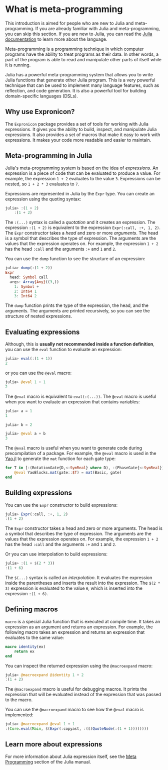 # What is meta-programming

This introduction is aimed for people who are new to Julia and meta-programming. If you are already familiar with Julia and meta-programming, you can skip this section. If you are new to Julia, you can read the [Julia documentation](https://docs.julialang.org/en/v1/manual/introduction/) to learn more about the language.

Meta-programming is a programming technique in which computer programs have the ability to treat programs as their data. In other words, a part of the program is able to read and manipulate other parts of itself while it is running.

Julia has a powerful meta-programming system that allows you to write Julia functions that generate other Julia program. This is a very powerful technique that can be used to implement many language features, such as reflection, and code generation. It is also a powerful tool for building domain-specific languages (DSLs).

## Why use Expronicon?

The `Expronicon` package provides a set of tools for working with Julia expressions. It gives you the ability to build, inspect, and manipulate Julia expressions. It also provides a set of macros that make it easy to work with expressions. It makes your code more readable and easier to maintain.

## Meta-programming in Julia

Julia's meta-programming system is based on the idea of *expressions*. An expression is a piece of code that can be evaluated to produce a value. For example, the expression `1 + 2` evaluates to the value `3`. Expressions can be nested, so `1 + 2 * 3` evaluates to `7`.

Expressions are represented in Julia by the `Expr` type. You can create an expression using the
quoting syntax:

```julia
julia> :(1 + 2)
    :(1 + 2)
```

The `:(...)` syntax is called a *quotation* and it creates an expression. The expression `:(1 + 2)` is equivalent to the expression `Expr(:call, :+, 1, 2)`. The `Expr` constructor takes a *head* and zero or more *arguments*. The head is a symbol that describes the type of expression. The arguments are the values that the expression operates on. For example, the expression `1 + 2` has the head `:call` and the arguments `:+` and `1` and `2`.

You can use the `dump` function to see the structure of an expression:

```julia
julia> dump(:(1 + 2))
Expr
  head: Symbol call
  args: Array{Any}((3,))
    1: Symbol +
    2: Int64 1
    3: Int64 2
```

The `dump` function prints the type of the expression, the head, and the arguments. The arguments are printed recursively, so you can see the structure of nested expressions.

## Evaluating expressions

Although, this is **usually not recommended inside a function definition**, you can use the `eval` function to evaluate an expression:

```julia
julia> eval(:(1 + 1))
2
```

or you can use the `@eval` macro:

```julia
julia> @eval 1 + 1
2
```

The `@eval` macro is equivalent to `eval(:(...))`. The `@eval` macro is useful when you want to evaluate an expression that contains variables:

```julia
julia> a = 1
1

julia> b = 2

julia> @eval a + b
3

```

The `@eval` macro is useful when you want to generate code during precompilation of a package. For example, the `@eval` macro is used in the [Yao.jl](https://yaoquantum.org) to generate the `mat` function for each gate type:

```julia
for T in [:(RotationGate{D,<:SymReal} where D), :(PhaseGate{<:SymReal}), :(ShiftGate{<:SymReal})]
    @eval YaoBlocks.mat(gate::$T) = mat(Basic, gate)
end
```

## Building expressions

You can use the `Expr` constructor to build expressions:

```julia
julia> Expr(:call, :+, 1, 2)
:(1 + 2)
```

The `Expr` constructor takes a head and zero or more arguments. The head is a symbol that describes the type of expression. The arguments are the values that the expression operates on. For example, the expression `1 + 2` has the head `:call` and the arguments `:+` and `1` and `2`.

Or you can use interpolation to build expressions:

```julia
julia> :(1 + $(2 * 3))
:(1 + 6)
```

The `$(...)` syntax is called an *interpolation*. It evaluates the expression inside the parentheses and inserts the result into the expression. The `$(2 * 3)` expression is evaluated to the value `6`, which is inserted into the expression `:(1 + 6)`.

## Defining macros

`macro` is a special Julia function that is executed at compile time. It takes an expression as an argument and returns an expression. For example, the following macro takes an expression and returns an expression that evaluates to the same value:

```julia
macro identity(ex)
    return ex
end
```

You can inspect the returned expression using the `@macroexpand` macro:

```julia
julia> @macroexpand @identity 1 + 2
:(1 + 2)
```

The `@macroexpand` macro is useful for debugging macros. It prints the expression that will be evaluated instead of the expression that was passed to the macro.

You can use the `@macroexpand` macro to see how the `@eval` macro is implemented:

```julia
julia> @macroexpand @eval 1 + 1
:(Core.eval(Main, $(Expr(:copyast, :($(QuoteNode(:(1 + 1))))))))
```

## Learn more about expressions

For more information about Julia expression itself, see the [Meta Programming](https://docs.julialang.org/en/v1/manual/metaprogramming/) section of the Julia manual.
